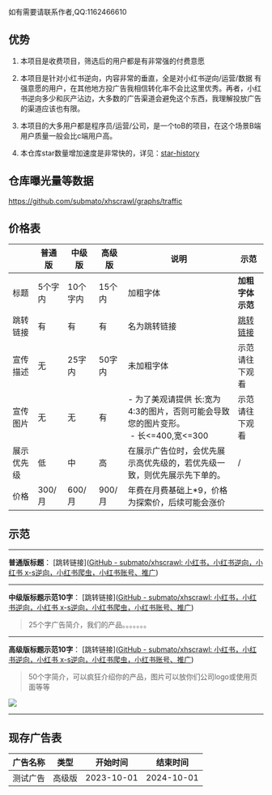 
如有需要请联系作者,QQ:1162466610

## 优势

1. 本项目是收费项目，筛选后的用户都是有非常强的付费意愿
  
2. 本项目是针对小红书逆向，内容非常的垂直，全是对小红书逆向/运营/数据 有强意愿的用户，在其他地方投广告我相信转化率不会比这里优秀。再者，小红书逆向多少和灰产沾边，大多数的广告渠道会避免这个东西，我理解投放广告的渠道应该也有限。
  
3. 本项目的大多用户都是程序员/运营/公司，是一个toB的项目，在这个场景B端用户质量一般会比c端用户高。
  
4. 本仓库star数量增加速度是非常快的，详见：[star-history](https://github.com/submato/xhscrawl#star-history)


## 仓库曝光量等数据

https://github.com/submato/xhscrawl/graphs/traffic

## 价格表

|     | 普通版 | 中级版 | 高级版 | 说明  | 示范  |
| --- | --- | --- | --- | --- | --- |
| 标题  | 5个字内 | 10个字内 | 15个内 | 加粗字体 | **加粗字体示范** |
| 跳转链接 | 有   | 有   | 有   | 名为跳转链接 | [跳转链接](https://github.com/submato/xhscrawl) |
| 宣传描述 | 无   | 25字内 | 50字内 | 未加粗字体 | 示范请往下观看 |
| 宣传图片 | 无   | 无   | 有   | - 为了美观请提供 长:宽为4:3的图片，否则可能会导致您的图片变形。<br> - 长<=400,宽<=300 | 示范请往下观看 |
| 展示优先级 | 低   | 中   | 高   | 在展示广告位时，会优先展示高优先级的，若优先级一致，则优先展示先下单的。 | /   |
| 价格  | 300/月 | 600/月 | 900/月 | 年费在月费基础上*9，价格为探索价，后续可能会涨价 |     |

## 示范

---

**普通版标题**： [跳转链接]([GitHub - submato/xhscrawl: 小红书，小红书逆向，小红书 x-s逆向，小红书爬虫，小红书账号、推广](https://github.com/submato/xhscrawl))

---

**中级版标题示范10字**： [跳转链接]([GitHub - submato/xhscrawl: 小红书，小红书逆向，小红书 x-s逆向，小红书爬虫，小红书账号、推广](https://github.com/submato/xhscrawl))

> 25个字广告简介，我们的产品。。。。。。。


---

**高级版标题示范10字**： [跳转链接]([GitHub - submato/xhscrawl: 小红书，小红书逆向，小红书 x-s逆向，小红书爬虫，小红书账号、推广](https://github.com/submato/xhscrawl))

> 50个字简介，可以疯狂介绍你的产品，图片可以放你们公司logo或使用页面等等

![](https://i.imgur.com/IBItATn.png)

---

## 现存广告表

| 广告名称 | 类型  | 开始时间 | 结束时间 |
| --- | --- | --- | --- |
| 测试广告 | 高级版 | 2023-10-01 | 2024-10-01 |

